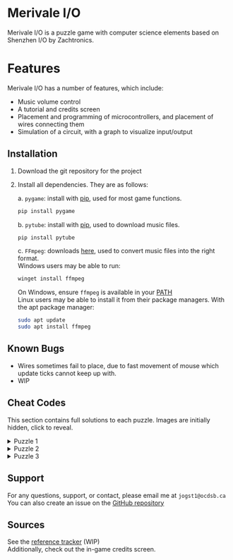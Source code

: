 # Merivale I/O

Merivale I/O is a puzzle game with computer science elements based on Shenzhen I/O by Zachtronics.

# Features
Merivale I/O has a number of features, which include:
- Music volume control
- A tutorial and credits screen
- Placement and programming of microcontrollers, and placement of wires connecting them
- Simulation of a circuit, with a graph to visualize input/output

## Installation

1. Download the git repository for the project
2. Install all dependencies. They are as follows:

    a. `pygame`: install with [pip](https://pypi.org/project/pip/), used for most game functions.
    ```bash
    pip install pygame
    ```
    b. `pytube`: install with [pip](https://pypi.org/project/pip/), used to download music files.
    ```bash
    pip install pytube
    ```
    c. `FFmpeg`: downloads [here](https://ffmpeg.org/download.html), used to convert music files into the right format.  
    Windows users may be able to run:
    ```bash
    winget install ffmpeg
    ```
    On Windows, ensure `ffmpeg` is available in your [PATH](https://superuser.com/a/284351)  
    Linux users may be able to install it from their package managers. With the apt package manager:
    ```bash
    sudo apt update
    sudo apt install ffmpeg
    ```

## Known Bugs
- Wires sometimes fail to place, due to fast movement of mouse which update ticks cannot keep up with.
- WIP

## Cheat Codes
This section contains full solutions to each puzzle. Images are initially hidden, click to reveal.
<details>
    <summary>Puzzle 1</summary>
    <img src="https://i.imgur.com/kTpNVyp.png" alt="Solution to Puzzle 1"></img>
</details>
<details>
    <summary>Puzzle 2</summary>
    <img src="https://i.imgur.com/Do6HsgN.png" alt="Solution to Puzzle 2"></img>
</details>
<details>
    <summary>Puzzle 3</summary>
    <img src="https://i.imgur.com/3UKHtF2.png" alt="Solution to Puzzle 3"></img>
</details>

## Support
For any questions, support, or contact, please email me at `jogst1@ocdsb.ca`  
You can also create an issue on the [GitHub repository](https://github.com/Jogst1/ICS3U_Final)

## Sources
See the [reference tracker](https://docs.google.com/document/d/1-7uoMtHautyOPwjpPivfaJ6HS_USsd2cKbdPfraUUYE/edit?usp=sharing) (WIP)  
Additionally, check out the in-game credits screen.